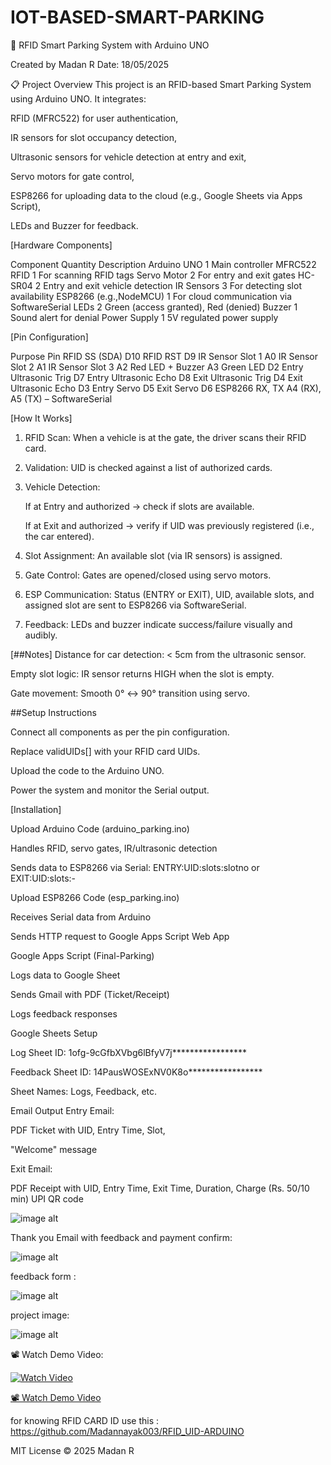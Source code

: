 # IOT-BASED-SMART-PARKING
🚗 RFID Smart Parking System with Arduino UNO

Created by Madan R
Date: 18/05/2025

📋 Project Overview
This project is an RFID-based Smart Parking System using Arduino UNO. It integrates:

RFID (MFRC522) for user authentication,

IR sensors for slot occupancy detection,

Ultrasonic sensors for vehicle detection at entry and exit,

Servo motors for gate control,

ESP8266 for uploading data to the cloud (e.g., Google Sheets via Apps Script),

LEDs and Buzzer for feedback.

[Hardware Components]

Component	              Quantity	               Description
Arduino UNO	              1                  	Main controller
MFRC522 RFID	             1                  	For scanning RFID tags
Servo Motor	              2                   For entry and exit gates
HC-SR04	                  2                   Entry and exit vehicle detection
IR Sensors	               3                   For detecting slot availability
ESP8266 (e.g.,NodeMCU) 	  1	                  For cloud communication via SoftwareSerial
LEDs	                     2	                  Green (access granted), Red (denied)
Buzzer	                   1	                  Sound alert for denial
Power Supply              1                	  5V regulated power supply


[Pin Configuration]
 
Purpose	                             Pin
RFID SS (SDA)                        D10
RFID RST	                            D9
IR Sensor Slot 1	                    A0
IR Sensor Slot 2	                    A1
IR Sensor Slot 3                    	A2
Red LED + Buzzer                    	A3
Green LED                            D2
Entry Ultrasonic Trig	               D7
Entry Ultrasonic Echo            	   D8
Exit Ultrasonic Trig	                D4
Exit Ultrasonic Echo	                D3
Entry Servo                      	   D5
Exit Servo	                          D6
ESP8266 RX, TX	                      A4 (RX), A5 (TX) – SoftwareSerial

[How It Works]

1. RFID Scan: When a vehicle is at the gate, the driver scans their RFID card.

2. Validation: UID is checked against a list of authorized cards.

3. Vehicle Detection:

     If at Entry and authorized → check if slots are available.

     If at Exit and authorized → verify if UID was previously registered (i.e., the car entered).

4. Slot Assignment: An available slot (via IR sensors) is assigned.

5. Gate Control: Gates are opened/closed using servo motors.

6. ESP Communication: Status (ENTRY or EXIT), UID, available slots, and assigned slot are sent to ESP8266 via SoftwareSerial.

7. Feedback: LEDs and buzzer indicate success/failure visually and audibly.

[##Notes]
Distance for car detection: < 5cm from the ultrasonic sensor.

Empty slot logic: IR sensor returns HIGH when the slot is empty.

Gate movement: Smooth 0° ↔ 90° transition using servo.

##Setup Instructions
 
Connect all components as per the pin configuration.

Replace validUIDs[] with your RFID card UIDs.

Upload the code to the Arduino UNO.

Power the system and monitor the Serial output.


[Installation]

Upload Arduino Code (arduino_parking.ino)

Handles RFID, servo gates, IR/ultrasonic detection

Sends data to ESP8266 via Serial: ENTRY:UID:slots:slotno or EXIT:UID:slots:-

Upload ESP8266 Code (esp_parking.ino)

Receives Serial data from Arduino

Sends HTTP request to Google Apps Script Web App

Google Apps Script (Final-Parking)

Logs data to Google Sheet

Sends Gmail with PDF (Ticket/Receipt)

Logs feedback responses

Google Sheets Setup

Log Sheet ID: 1ofg-9cGfbXVbg6lBfyV7j*****************

Feedback Sheet ID: 14PausWOSExNV0K8o*****************

Sheet Names: Logs, Feedback, etc.


Email Output
Entry Email:

PDF Ticket with UID, Entry Time, Slot,

"Welcome" message

Exit Email:

PDF Receipt with UID, Entry Time, Exit Time, Duration, Charge (Rs. 50/10 min) UPI QR code 

![image alt](https://github.com/Madannayak003/IOT-BASED-SMART-PARKING/blob/36fd43a7e48c4cca31b172fe9532ad7bb446c744/entry-exit-ticket.jpeg)

Thank you Email with feedback and payment confirm:

![image alt](https://github.com/Madannayak003/IOT-BASED-SMART-PARKING/blob/ce9e93f16c22ae97b4e38d72159a03016cac4adb/thank%20you%20mail.jpeg)

feedback form :

![image alt](https://github.com/Madannayak003/IOT-BASED-SMART-PARKING/blob/36fd43a7e48c4cca31b172fe9532ad7bb446c744/feedback-form.jpeg)

project image:

![image alt](https://github.com/Madannayak003/IOT-BASED-SMART-PARKING/blob/36fd43a7e48c4cca31b172fe9532ad7bb446c744/project-structure.jpeg)

📽️ Watch Demo Video:

[![Watch Video](https://img.icons8.com/color/96/youtube-play.png)](https://drive.google.com/file/d/10fCxwIr7GQCxG0gdvVvFNceyp6BNLXks/view?usp=drive_link)

[📽️ Watch Demo Video](https://drive.google.com/file/d/10fCxwIr7GQCxG0gdvVvFNceyp6BNLXks/view?usp=drive_link)


for knowing RFID CARD ID use this : https://github.com/Madannayak003/RFID_UID-ARDUINO

MIT License © 2025 Madan R
